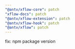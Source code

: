 ```yaml
---
"@antv/xflow-core": patch
"xflow-docs": patch
"@antv/xflow-extension": patch
"@antv/xflow-hook": patch
"@antv/xflow": patch
---
```


fix:  npm  package version
